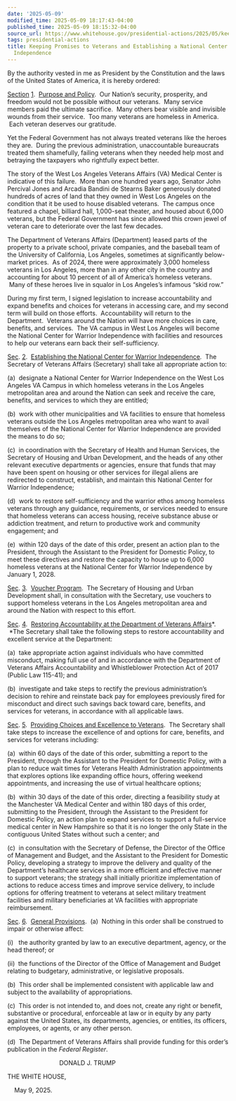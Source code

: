 ```yaml
---
date: '2025-05-09'
modified_time: 2025-05-09 18:17:43-04:00
published_time: 2025-05-09 18:15:32-04:00
source_url: https://www.whitehouse.gov/presidential-actions/2025/05/keeping-promises-to-veterans-and-establishing-a-national-center-for-warrior-independence/
tags: presidential-actions
title: Keeping Promises to Veterans and Establishing a National Center for Warrior
  Independence
---
```

 
By the authority vested in me as President by the Constitution and the
laws of the United States of America, it is hereby ordered:

<span style="text-decoration: underline">Section</span>
<span style="text-decoration: underline">1</span>. 
<span style="text-decoration: underline">Purpose and Policy</span>.  Our
Nation’s security, prosperity, and freedom would not be possible without
our veterans.  Many service members paid the ultimate sacrifice.  Many
others bear visible and invisible wounds from their service.  Too many
veterans are homeless in America.  Each veteran deserves our gratitude.

Yet the Federal Government has not always treated veterans like the
heroes they are.  During the previous administration, unaccountable
bureaucrats treated them shamefully, failing veterans when they needed
help most and betraying the taxpayers who rightfully expect better.

The story of the West Los Angeles Veterans Affairs (VA) Medical Center
is indicative of this failure.  More than one hundred years ago, Senator
John Percival Jones and Arcadia Bandini de Stearns Baker generously
donated hundreds of acres of land that they owned in West Los Angeles on
the condition that it be used to house disabled veterans.  The campus
once featured a chapel, billiard hall, 1,000-seat theater, and housed
about 6,000 veterans, but the Federal Government has since allowed this
crown jewel of veteran care to deteriorate over the last few decades.  

The Department of Veterans Affairs (Department) leased parts of the
property to a private school, private companies, and the baseball team
of the University of California, Los Angeles, sometimes at significantly
below-market prices.  As of 2024, there were approximately 3,000
homeless veterans in Los Angeles, more than in any other city in the
country and accounting for about 10 percent of all of America’s homeless
veterans.  Many of these heroes live in squalor in Los Angeles’s
infamous “skid row.”

During my first term, I signed legislation to increase accountability
and expand benefits and choices for veterans in accessing care, and my
second term will build on those efforts.  Accountability will return to
the Department.  Veterans around the Nation will have more choices in
care, benefits, and services.  The VA campus in West Los Angeles will
become the National Center for Warrior Independence with facilities and
resources to help our veterans earn back their self-sufficiency.

<span style="text-decoration: underline">Sec</span>.
<span style="text-decoration: underline">2</span>. 
<span style="text-decoration: underline">Establishing the National
Center for Warrior Independence</span>*.*  The Secretary of Veterans
Affairs (Secretary) shall take all appropriate action to:

\(a\)  designate a National Center for Warrior Independence on the West
Los Angeles VA Campus in which homeless veterans in the Los Angeles
metropolitan area and around the Nation can seek and receive the care,
benefits, and services to which they are entitled;

\(b\)  work with other municipalities and VA facilities to ensure that
homeless veterans outside the Los Angeles metropolitan area who want to
avail themselves of the National Center for Warrior Independence are
provided the means to do so;

\(c\)  in coordination with the Secretary of Health and Human Services,
the Secretary of Housing and Urban Development, and the heads of any
other relevant executive departments or agencies, ensure that funds that
may have been spent on housing or other services for illegal aliens are
redirected to construct, establish, and maintain this National Center
for Warrior Independence;

\(d\)  work to restore self-sufficiency and the warrior ethos among
homeless veterans through any guidance, requirements, or services needed
to ensure that homeless veterans can access housing, receive substance
abuse or addiction treatment, and return to productive work and
community engagement; and

\(e\)  within 120 days of the date of this order, present an action plan
to the President, through the Assistant to the President for Domestic
Policy, to meet these directives and restore the capacity to house up to
6,000 homeless veterans at the National Center for Warrior Independence
by January 1, 2028.

<span style="text-decoration: underline">Sec</span>.
<span style="text-decoration: underline">3</span>. 
<span style="text-decoration: underline">Voucher Program</span>.  The
Secretary of Housing and Urban Development shall, in consultation with
the Secretary, use vouchers to support homeless veterans in the Los
Angeles metropolitan area and around the Nation with respect to this
effort.

<span style="text-decoration: underline">Sec</span>.
<span style="text-decoration: underline">4</span>. 
<span style="text-decoration: underline">Restoring Accountability at the
Department of Veterans Affairs</span>*.  *The Secretary shall take the
following steps to restore accountability and excellent service at the
Department:

\(a\)  take appropriate action against individuals who have committed
misconduct, making full use of and in accordance with the Department of
Veterans Affairs Accountability and Whistleblower Protection Act of 2017
(Public Law 115-41); and

\(b\)  investigate and take steps to rectify the previous
administration’s decision to rehire and reinstate back pay for employees
previously fired for misconduct and direct such savings back toward
care, benefits, and services for veterans, in accordance with all
applicable laws.

<span style="text-decoration: underline">Sec</span>.
<span style="text-decoration: underline">5</span>. 
<span style="text-decoration: underline">Providing Choices and
Excellence to Veterans</span>.  The Secretary shall take steps to
increase the excellence of and options for care, benefits, and services
for veterans including:

\(a\)  within 60 days of the date of this order, submitting a report to
the President, through the Assistant to the President for Domestic
Policy, with a plan to reduce wait times for Veterans Health
Administration appointments that explores options like expanding office
hours, offering weekend appointments, and increasing the use of virtual
healthcare options;

\(b\)  within 30 days of the date of this order, directing a feasibility
study at the Manchester VA Medical Center and within 180 days of this
order, submitting to the President, through the Assistant to the
President for Domestic Policy, an action plan to expand services to
support a full-service medical center in New Hampshire so that it is no
longer the only State in the contiguous United States without such a
center; and

\(c\)  in consultation with the Secretary of Defense, the Director of
the Office of Management and Budget, and the Assistant to the President
for Domestic Policy, developing a strategy to improve the delivery and
quality of the Department’s healthcare services in a more efficient and
effective manner to support veterans; the strategy shall initially
prioritize implementation of actions to reduce access times and improve
service delivery, to include options for offering treatment to veterans
at select military treatment facilities and military beneficiaries at VA
facilities with appropriate reimbursement.

<span style="text-decoration: underline">Sec</span>.
<span style="text-decoration: underline">6</span>. 
<span style="text-decoration: underline">General Provisions</span>. 
(a)  Nothing in this order shall be construed to impair or otherwise
affect:

\(i\)   the authority granted by law to an executive department, agency,
or the head thereof; or

\(ii\)  the functions of the Director of the Office of Management and
Budget relating to budgetary, administrative, or legislative proposals.

(b)  This order shall be implemented consistent with applicable law and
subject to the availability of appropriations.

(c)  This order is not intended to, and does not, create any right or
benefit, substantive or procedural, enforceable at law or in equity by
any party against the United States, its departments, agencies, or
entities, its officers, employees, or agents, or any other person.

\(d\)  The Department of Veterans Affairs shall provide funding for this
order’s publication in the *Federal Register*.

                              DONALD J. TRUMP

THE WHITE HOUSE,

    May 9, 2025.
